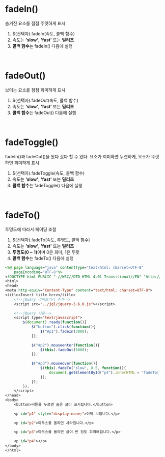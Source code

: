 <h1>fadeIn()</h1>

숨겨진 요소를 점점 뚜렷하게 표시

<ol>
  <li>$(선택자).fadeIn(속도, 콜백 함수)</li>
  <li>속도는 <b>'slow'</b>, <b>'fast'</b> 또는 <b>밀리초</b></li>
  <li><b>콜백 함수</b>는 fadeIn() 다음에 실행</li>
</ol>

<br>

<h1>fadeOut()</h1>

보이는 요소를 점점 희미하게 표시

<ol>
  <li>$(선택자).fadeOut(속도, 콜백 함수)</li>
  <li>속도는 <b>'slow'</b>, <b>'fast'</b> 또는 <b>밀리초</b></li>
  <li><b>콜백 함수</b>는 fadeOut() 다음에 실행</li>
</ol>

<br>

<h1>fadeToggle()</h1>

fadeIn()과 fadeOut()을 왔다 갔다 할 수 있다. 요소가 희미하면 뚜렷하게, 요소가 뚜렷하면 희미하게 표시

<ol>
  <li>$(선택자).fadeToggle(속도, 콜백 함수)</li>
  <li>속도는 <b>'slow'</b>, <b>'fast'</b> 또는 <b>밀리초</b></li>
  <li><b>콜백 함수</b>는 fadeToggle() 다음에 실행</li>
</ol>

<br>

<h1>fadeTo()</h1>

투명도에 따라서 페이딩 조절

<ol>
  <li>$(선택자).fadeTo(속도, 투명도, 콜백 함수)</li>
  <li>속도는 <b>'slow'</b>, <b>'fast'</b> 또는 <b>밀리초</b></li>
  <li><b>투명도(0 ~ 1)</b>이며 0은 희미, 1은 뚜렷 </li>  
  <li><b>콜백 함수</b>는 fadeTo() 다음에 실행</li>
</ol>

```jsp
<%@ page language="java" contentType="text/html; charset=UTF-8"
    pageEncoding="UTF-8"%>
<!DOCTYPE html PUBLIC "-//W3C//DTD HTML 4.01 Transitional//EN" "http://www.w3.org/TR/html4/loose.dtd">
<html>
<head>
<meta http-equiv="Content-Type" content="text/html; charset=UTF-8">
<title>Insert title here</title>
    <!--jQuery 라이브러리 추가-->
    <script src="../jql/jquery-3.6.0.js"></script>
    
    <!--jQuery 사용-->
    <script type="text/javascript">
        $(document).ready(function(){
            $("button").click(function(){
                $("#p1").fadeIn(3000);
            });        
            
            $("#p2").mouseenter(function(){
                $(this).fadeOut(5000);
            });
            
            $("#p3").mouseover(function(){
                $(this).fadeTo("slow", 0.5, function(){
                    document.getElementById("p4").innerHTML = "fadeTo() 성공!!";
                });
            });
        });    
    </script>
</head>
<body>
    <button>버튼을 누르면 숨은 글이 표시됩니다.</button>
    
    <p id="p1" style="display:none;">이제 보입니다.</p>
    
    <p id="p2">마우스를 올리면 사라집니다.</p>
    
    <p id="p3">마우스를 올리면 글이 반 정도 희미해집니다.</p>
    
    <p id="p4"></p>
</body>
</html>
```
